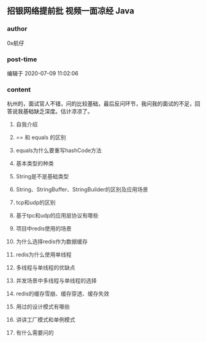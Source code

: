 ## 招银网络提前批 视频一面凉经 Java
### author 
0x航仔
### post-time 

编辑于  2020-07-09 11:02:06
### content 
<div class="post-topic-des nc-post-content">
 <div>
  杭州的，面试官人不错，问的比较基础，最后反问环节，我问我的面试的不足，回答说我基础缺乏深度。估计凉凉了。
 </div>
 <ol style="color: rgb(51,51,51);">
  <li>
   <div>
    <span>
     自我介绍
    </span>
   </div>
  </li>
  <li>
   <p>
    <span>
     == 和 equals 的区别
    </span>
   </p>
  </li>
  <li>
   <p>
    <span>
     equals为什么要重写hashCode方法
    </span>
   </p>
  </li>
  <li>
   <p>
    <span>
     基本类型的种类
    </span>
   </p>
  </li>
  <li>
   <p>
    <span>
     String是不是基础类型
    </span>
   </p>
  </li>
  <li>
   <p>
    <span>
     String、StringBuffer、StringBuilder的区别及应用场景
    </span>
   </p>
  </li>
  <li>
   <p>
    <span>
     tcp和udp的区别
    </span>
   </p>
  </li>
  <li>
   <p>
    <span>
     基于tpc和udp的应用层协议有哪些
    </span>
   </p>
  </li>
  <li>
   <p>
    <span>
     项目中redis使用的场景
    </span>
   </p>
  </li>
  <li>
   <p>
    <span>
     为什么选择redis作为数据缓存
    </span>
   </p>
  </li>
  <li>
   <p>
    <span>
     redis为什么使用单线程
    </span>
   </p>
  </li>
  <li>
   <p>
    <span>
     多线程与单线程的优缺点
    </span>
   </p>
  </li>
  <li>
   <p>
    <span>
     并发场景中多线程与单线程的选择
    </span>
   </p>
  </li>
  <li>
   <p>
    <span>
     redis的缓存雪崩、缓存穿透、缓存失效
    </span>
   </p>
  </li>
  <li>
   <p>
    <span>
     用过的设计模式有哪些
    </span>
   </p>
  </li>
  <li>
   <p>
    <span>
     讲讲工厂模式和单例模式
    </span>
   </p>
  </li>
  <li>
   <p>
    <span>
     有什么需要问的
    </span>
   </p>
  </li>
 </ol>
</div>
